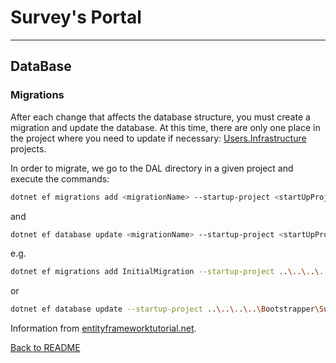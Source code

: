 Survey's Portal
================================
--------------------------------

## DataBase

### Migrations

<p>After each change that affects the database structure, you must create a migration and update the database.
At this time, there are only one place in the project where you need to update if necessary:
<ins>Users.Infrastructure</ins> projects.</p>
<p>In order to migrate, we go to the DAL directory in a given project and execute the commands:</p>

```bash
dotnet ef migrations add <migrationName> --startup-project <startUpProjectName> --project <proejctName> --context <contextName>
```

<p>and</p>

```bash
dotnet ef database update <migrationName> --startup-project <startUpProjectName> --project <proejctName> --context <contextName>
```

e.g.
```bash
dotnet ef migrations add InitialMigration --startup-project ..\..\..\..\Bootstrapper\SurveysPortal.Bootstrapper\CBST.Bootstrapper.csproj --project ..\..\SurveysPortal.Modules.Users.Infrastructure\SurveysPortal.Modules.Users.Infrastructure.csproj --context UsersDbContext
```
or
```bash
dotnet ef database update --startup-project ..\..\..\..\Bootstrapper\SurveysPortal.Bootstrapper\SurveysPortal.Bootstrapper.csproj --project ..\..\SurveysPortal.Modules.Users.Infrastructure\SurveysPortal.Modules.Users.Infrastructure.csproj --context UsersDbContext
```
Information from [entityframeworktutorial.net](https://www.entityframeworktutorial.net/efcore/cli-commands-for-ef-core-migration.aspx).


[Back to README](../../README.md)